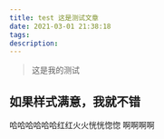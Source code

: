 ```yaml
---
title: test 这是测试文章
date: 2021-03-01 21:38:18
tags:
description: 
---
```


> 这是我的测试
<!--more-->
## 如果样式满意，我就不错

哈哈哈哈哈哈红红火火恍恍惚惚
啊啊啊啊